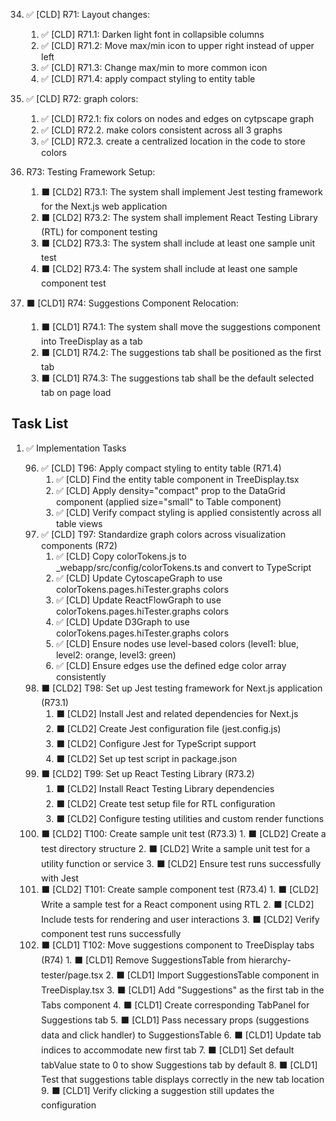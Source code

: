34. ✅ [CLD] R71: Layout changes:

    1. ✅ [CLD] R71.1: Darken light font in collapsible columns
    2. ✅ [CLD] R71.2: Move max/min icon to upper right instead of upper left
    3. ✅ [CLD] R71.3: Change max/min to more common icon
    4. ✅ [CLD] R71.4: apply compact styling to entity table

35. ✅ [CLD] R72: graph colors:

    1. ✅ [CLD] R72.1: fix colors on nodes and edges on cytpscape graph
    2. ✅ [CLD] R72.2. make colors consistent across all 3 graphs
    3. ✅ [CLD] R72.3. create a centralized location in the code to store colors

36. R73: Testing Framework Setup:

    1. ⬛ [CLD2] R73.1: The system shall implement Jest testing framework for the Next.js web application
    2. ⬛ [CLD2] R73.2: The system shall implement React Testing Library (RTL) for component testing
    3. ⬛ [CLD2] R73.3: The system shall include at least one sample unit test
    4. ⬛ [CLD2] R73.4: The system shall include at least one sample component test

37. ⬛ [CLD1] R74: Suggestions Component Relocation:

    1. ⬛ [CLD1] R74.1: The system shall move the suggestions component into TreeDisplay as a tab
    2. ⬛ [CLD1] R74.2: The suggestions tab shall be positioned as the first tab
    3. ⬛ [CLD1] R74.3: The suggestions tab shall be the default selected tab on page load

## Task List

1.  ✅ Implementation Tasks

    96. ✅ [CLD] T96: Apply compact styling to entity table (R71.4)
        1. ✅ [CLD] Find the entity table component in TreeDisplay.tsx
        2. ✅ [CLD] Apply density="compact" prop to the DataGrid component (applied size="small" to Table component)
        3. ✅ [CLD] Verify compact styling is applied consistently across all table views
    97. ✅ [CLD] T97: Standardize graph colors across visualization components (R72)
        1. ✅ [CLD] Copy colorTokens.js to \_webapp/src/config/colorTokens.ts and convert to TypeScript
        2. ✅ [CLD] Update CytoscapeGraph to use colorTokens.pages.hiTester.graphs colors
        3. ✅ [CLD] Update ReactFlowGraph to use colorTokens.pages.hiTester.graphs colors
        4. ✅ [CLD] Update D3Graph to use colorTokens.pages.hiTester.graphs colors
        5. ✅ [CLD] Ensure nodes use level-based colors (level1: blue, level2: orange, level3: green)
        6. ✅ [CLD] Ensure edges use the defined edge color array consistently
    98. ⬛ [CLD2] T98: Set up Jest testing framework for Next.js application (R73.1)
        1. ⬛ [CLD2] Install Jest and related dependencies for Next.js
        2. ⬛ [CLD2] Create Jest configuration file (jest.config.js)
        3. ⬛ [CLD2] Configure Jest for TypeScript support
        4. ⬛ [CLD2] Set up test script in package.json
    99. ⬛ [CLD2] T99: Set up React Testing Library (R73.2)
        1. ⬛ [CLD2] Install React Testing Library dependencies
        2. ⬛ [CLD2] Create test setup file for RTL configuration
        3. ⬛ [CLD2] Configure testing utilities and custom render functions
    100. ⬛ [CLD2] T100: Create sample unit test (R73.3)
        1. ⬛ [CLD2] Create a test directory structure
        2. ⬛ [CLD2] Write a sample unit test for a utility function or service
        3. ⬛ [CLD2] Ensure test runs successfully with Jest
    101. ⬛ [CLD2] T101: Create sample component test (R73.4)
        1. ⬛ [CLD2] Write a sample test for a React component using RTL
        2. ⬛ [CLD2] Include tests for rendering and user interactions
        3. ⬛ [CLD2] Verify component test runs successfully
    102. ⬛ [CLD1] T102: Move suggestions component to TreeDisplay tabs (R74)
        1. ⬛ [CLD1] Remove SuggestionsTable from hierarchy-tester/page.tsx
        2. ⬛ [CLD1] Import SuggestionsTable component in TreeDisplay.tsx
        3. ⬛ [CLD1] Add "Suggestions" as the first tab in the Tabs component
        4. ⬛ [CLD1] Create corresponding TabPanel for Suggestions tab
        5. ⬛ [CLD1] Pass necessary props (suggestions data and click handler) to SuggestionsTable
        6. ⬛ [CLD1] Update tab indices to accommodate new first tab
        7. ⬛ [CLD1] Set default tabValue state to 0 to show Suggestions tab by default
        8. ⬛ [CLD1] Test that suggestions table displays correctly in the new tab location
        9. ⬛ [CLD1] Verify clicking a suggestion still updates the configuration
